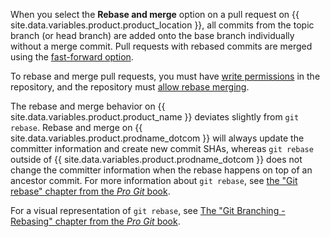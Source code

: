 When you select the **Rebase and merge** option on a pull request on {{ site.data.variables.product.product_location }}, all commits from the topic branch (or head branch) are added onto the base branch individually without a merge commit. Pull requests with rebased commits are merged using the [fast-forward option](https://git-scm.com/docs/git-merge#_fast_forward_merge).

To rebase and merge pull requests, you must have [write permissions](/articles/repository-permission-levels-for-an-organization/) in the repository, and the repository must [allow rebase merging](/articles/configuring-commit-rebasing-for-pull-requests/).

The rebase and merge behavior on {{ site.data.variables.product.product_name }} deviates slightly from `git rebase`. Rebase and merge on {{ site.data.variables.product.prodname_dotcom }} will always update the committer information and create new commit SHAs, whereas `git rebase` outside of {{ site.data.variables.product.prodname_dotcom }} does not change the committer information when the rebase happens on top of an ancestor commit. For more information about `git rebase`, see [the "Git rebase" chapter from the _Pro Git_ book](https://git-scm.com/docs/git-rebase).

For a visual representation of `git rebase`, see [The "Git Branching - Rebasing" chapter from the _Pro Git_ book](https://git-scm.com/book/en/Git-Branching-Rebasing).
